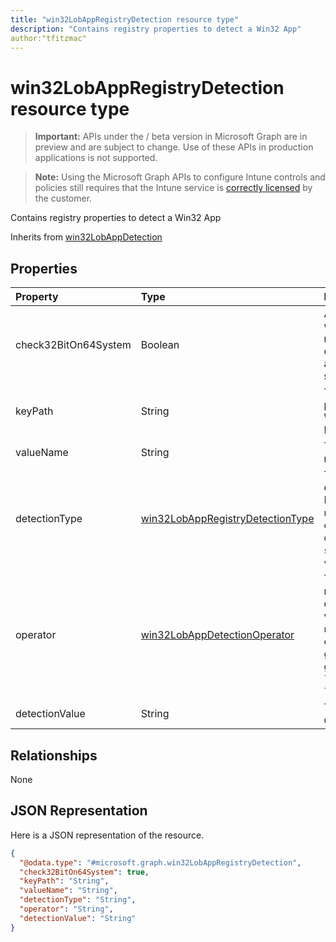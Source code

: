 ```yaml
---
title: "win32LobAppRegistryDetection resource type"
description: "Contains registry properties to detect a Win32 App"
author:"tfitzmac"
---
```


# win32LobAppRegistryDetection resource type

> **Important:** APIs under the / beta version in Microsoft Graph are in preview and are subject to change. Use of these APIs in production applications is not supported.

> **Note:** Using the Microsoft Graph APIs to configure Intune controls and policies still requires that the Intune service is [correctly licensed](https://go.microsoft.com/fwlink/?linkid=839381) by the customer.

Contains registry properties to detect a Win32 App

Inherits from [win32LobAppDetection](../resources/intune-apps-win32lobappdetection.md)

## Properties
|Property|Type|Description|
|:---|:---|:---|
|check32BitOn64System|Boolean|A value indicating whether this registry path is for checking 32-bit app on 64-bit system|
|keyPath|String|The registry key path to detect Win32 Line of Business (LoB) app|
|valueName|String|The registry value name|
|detectionType|[win32LobAppRegistryDetectionType](../resources/intune-apps-win32lobappregistrydetectiontype.md)|The registry data detection type. Possible values are: `notConfigured`, `exists`, `doesNotExist`, `string`, `integer`, `version`.|
|operator|[win32LobAppDetectionOperator](../resources/intune-apps-win32lobappdetectionoperator.md)|The operator for registry data detection. Possible values are: `notConfigured`, `equal`, `notEqual`, `greaterThan`, `greaterThanOrEqual`, `lessThan`, `lessThanOrEqual`.|
|detectionValue|String|The registry detection value|

## Relationships
None
## JSON Representation
Here is a JSON representation of the resource.
<!-- {
  "blockType": "resource",
  "@odata.type": "microsoft.graph.win32LobAppRegistryDetection"
}
-->
``` json
{
  "@odata.type": "#microsoft.graph.win32LobAppRegistryDetection",
  "check32BitOn64System": true,
  "keyPath": "String",
  "valueName": "String",
  "detectionType": "String",
  "operator": "String",
  "detectionValue": "String"
}
```






